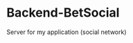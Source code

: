 # Backend-BetSocial
Server for my application (social network)

<img src="https://firebasestorage.googleapis.com/v0/b/imagenes-1ccc1.appspot.com/o/front.png?alt=media&token=2311be17-c848-4cea-9f1f-7fe87e8dcbca" alt="">


